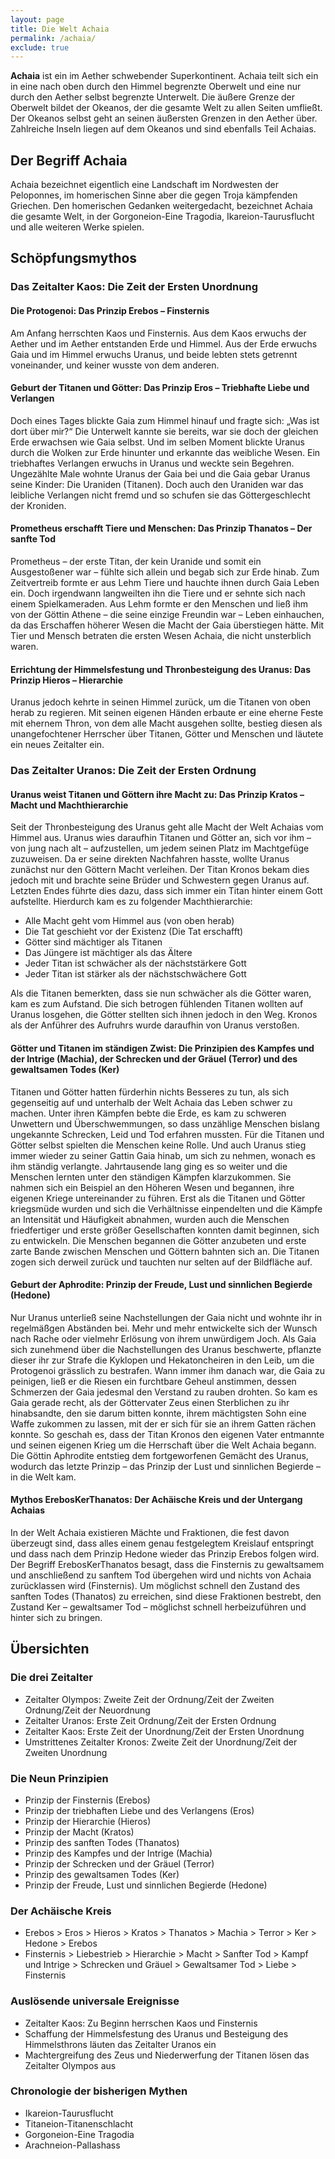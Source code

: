 ```yaml
---
layout: page
title: Die Welt Achaia
permalink: /achaia/
exclude: true
---
```


**Achaia** ist ein im Aether schwebender Superkontinent. Achaia teilt sich ein in eine nach oben durch den Himmel begrenzte Oberwelt und eine nur durch den Aether selbst begrenzte Unterwelt. Die äußere Grenze der Oberwelt bildet der Okeanos, der die gesamte Welt zu allen Seiten umfließt. Der Okeanos selbst geht an seinen äußersten Grenzen in den Aether über. Zahlreiche Inseln liegen auf dem Okeanos und sind ebenfalls Teil Achaias.

## Der Begriff Achaia

Achaia bezeichnet eigentlich eine Landschaft im Nordwesten der Peloponnes, im homerischen Sinne aber die gegen Troja kämpfenden Griechen. Den homerischen Gedanken weitergedacht, bezeichnet Achaia die gesamte Welt, in der Gorgoneion-Eine Tragodia, Ikareion-Taurusflucht und alle weiteren Werke spielen.

## Schöpfungsmythos
### Das Zeitalter Kaos: Die Zeit der Ersten Unordnung
#### Die Protogenoi: Das Prinzip Erebos – Finsternis

Am Anfang herrschten Kaos und Finsternis. Aus dem Kaos erwuchs der Aether und im Aether entstanden Erde und Himmel. Aus der Erde erwuchs Gaia und im Himmel erwuchs Uranus, und beide lebten stets getrennt voneinander, und keiner wusste von dem anderen.

#### Geburt der Titanen und Götter: Das Prinzip Eros – Triebhafte Liebe und Verlangen

Doch eines Tages blickte Gaia zum Himmel hinauf und fragte sich: „Was ist dort über mir?“ Die Unterwelt kannte sie bereits, war sie doch der gleichen Erde erwachsen wie Gaia selbst. Und im selben Moment blickte Uranus durch die Wolken zur Erde hinunter und erkannte das weibliche Wesen. Ein triebhaftes Verlangen erwuchs in Uranus und weckte sein Begehren. Ungezählte Male wohnte Uranus der Gaia bei und die Gaia gebar Uranus seine Kinder: Die Uraniden (Titanen). Doch auch den Uraniden war das leibliche Verlangen nicht fremd und so schufen sie das Göttergeschlecht der Kroniden.

#### Prometheus erschafft Tiere und Menschen: Das Prinzip Thanatos – Der sanfte Tod

Prometheus – der erste Titan, der kein Uranide und somit ein Ausgestoßener war – fühlte sich allein und begab sich zur Erde hinab. Zum Zeitvertreib formte er aus Lehm Tiere und hauchte ihnen durch Gaia Leben ein. Doch irgendwann langweilten ihn die Tiere und er sehnte sich nach einem Spielkameraden. Aus Lehm formte er den Menschen und ließ ihm von der Göttin Athene – die seine einzige Freundin war – Leben einhauchen, da das Erschaffen höherer Wesen die Macht der Gaia überstiegen hätte. Mit Tier und Mensch betraten die ersten Wesen Achaia, die nicht unsterblich waren.

#### Errichtung der Himmelsfestung und Thronbesteigung des Uranus: Das Prinzip Hieros – Hierarchie

Uranus jedoch kehrte in seinen Himmel zurück, um die Titanen von oben herab zu regieren. Mit seinen eigenen Händen erbaute er eine eherne Feste mit ehernem Thron, von dem alle Macht ausgehen sollte, bestieg diesen als unangefochtener Herrscher über Titanen, Götter und Menschen und läutete ein neues Zeitalter ein.

### Das Zeitalter Uranos: Die Zeit der Ersten Ordnung
#### Uranus weist Titanen und Göttern ihre Macht zu: Das Prinzip Kratos – Macht und Machthierarchie

Seit der Thronbesteigung des Uranus geht alle Macht der Welt Achaias vom Himmel aus. Uranus wies daraufhin Titanen und Götter an, sich vor ihm – von jung nach alt – aufzustellen, um jedem seinen Platz im Machtgefüge zuzuweisen. Da er seine direkten Nachfahren hasste, wollte Uranus zunächst nur den Göttern Macht verleihen. Der Titan Kronos bekam dies jedoch mit und brachte seine Brüder und Schwestern gegen Uranus auf. Letzten Endes führte dies dazu, dass sich immer ein Titan hinter einem Gott aufstellte. Hierdurch kam es zu folgender Machthierarchie:

* Alle Macht geht vom Himmel aus (von oben herab)
* Die Tat geschieht vor der Existenz (Die Tat erschafft)
* Götter sind mächtiger als Titanen
* Das Jüngere ist mächtiger als das Ältere
* Jeder Titan ist schwächer als der nächststärkere Gott
* Jeder Titan ist stärker als der nächstschwächere Gott

Als die Titanen bemerkten, dass sie nun schwächer als die Götter waren, kam es zum Aufstand. Die sich betrogen fühlenden Titanen wollten auf Uranus losgehen, die Götter stellten sich ihnen jedoch in den Weg. Kronos als der Anführer des Aufruhrs wurde daraufhin von Uranus verstoßen.

#### Götter und Titanen im ständigen Zwist: Die Prinzipien des Kampfes und der Intrige (Machia), der Schrecken und der Gräuel (Terror) und des gewaltsamen Todes (Ker)

Titanen und Götter hatten fürderhin nichts Besseres zu tun, als sich gegenseitig auf und unterhalb der Welt Achaia das Leben schwer zu machen. Unter ihren Kämpfen bebte die Erde, es kam zu schweren Unwettern und Überschwemmungen, so dass unzählige Menschen bislang ungekannte Schrecken, Leid und Tod erfahren mussten. Für die Titanen und Götter selbst spielten die Menschen keine Rolle. Und auch Uranus stieg immer wieder zu seiner Gattin Gaia hinab, um sich zu nehmen, wonach es ihm ständig verlangte. Jahrtausende lang ging es so weiter und die Menschen lernten unter den ständigen Kämpfen klarzukommen. Sie nahmen sich ein Beispiel an den Höheren Wesen und begannen, ihre eigenen Kriege untereinander zu führen. Erst als die Titanen und Götter kriegsmüde wurden und sich die Verhältnisse einpendelten und die Kämpfe an Intensität und Häufigkeit abnahmen, wurden auch die Menschen friedfertiger und erste größer Gesellschaften konnten damit beginnen, sich zu entwickeln. Die Menschen begannen die Götter anzubeten und erste zarte Bande zwischen Menschen und Göttern bahnten sich an. Die Titanen zogen sich derweil zurück und tauchten nur selten auf der Bildfläche auf.

#### Geburt der Aphrodite: Prinzip der Freude, Lust und sinnlichen Begierde (Hedone)

Nur Uranus unterließ seine Nachstellungen der Gaia nicht und wohnte ihr in regelmäßgen Abständen bei. Mehr und mehr entwickelte sich der Wunsch nach Rache oder vielmehr Erlösung von ihrem unwürdigem Joch. Als Gaia sich zunehmend über die Nachstellungen des Uranus beschwerte, pflanzte dieser ihr zur Strafe die Kyklopen und Hekatoncheiren in den Leib, um die Protogenoi grässlich zu bestrafen. Wann immer ihm danach war, die Gaia zu peinigen, ließ er die Riesen ein furchtbare Geheul anstimmen, dessen Schmerzen der Gaia jedesmal den Verstand zu rauben drohten. So kam es Gaia gerade recht, als der Göttervater Zeus einen Sterblichen zu ihr hinabsandte, den sie darum bitten konnte, ihrem mächtigsten Sohn eine Waffe zukommen zu lassen, mit der er sich für sie an ihrem Gatten rächen konnte. So geschah es, dass der Titan Kronos den eigenen Vater entmannte und seinen eigenen Krieg um die Herrschaft über die Welt Achaia begann. Die Göttin Aphrodite entstieg dem fortgeworfenen Gemächt des Uranus, wodurch das letzte Prinzip – das Prinzip der Lust und sinnlichen Begierde – in die Welt kam.

#### Mythos ErebosKerThanatos: Der Achäische Kreis und der Untergang Achaias

In der Welt Achaia existieren Mächte und Fraktionen, die fest davon überzeugt sind, dass alles einem genau festgelegtem Kreislauf entspringt und dass nach dem Prinzip Hedone wieder das Prinzip Erebos folgen wird. Der Begriff ErebosKerThanatos besagt, dass die Finsternis zu gewaltsamem und anschließend zu sanftem Tod übergehen wird und nichts von Achaia zurücklassen wird (Finsternis). Um möglichst schnell den Zustand des sanften Todes (Thanatos) zu erreichen, sind diese Fraktionen bestrebt, den Zustand Ker – gewaltsamer Tod – möglichst schnell herbeizuführen und hinter sich zu bringen.

## Übersichten
### Die drei Zeitalter

* Zeitalter Olympos: Zweite Zeit der Ordnung/Zeit der Zweiten Ordnung/Zeit der Neuordnung
* Zeitalter Uranos: Erste Zeit Ordnung/Zeit der Ersten Ordnung
* Zeitalter Kaos: Erste Zeit der Unordnung/Zeit der Ersten Unordnung
* Umstrittenes Zeitalter Kronos: Zweite Zeit der Unordnung/Zeit der Zweiten Unordnung

### Die Neun Prinzipien

* Prinzip der Finsternis (Erebos)
* Prinzip der triebhaften Liebe und des Verlangens (Eros)
* Prinzip der Hierarchie (Hieros)
* Prinzip der Macht (Kratos)
* Prinzip des sanften Todes (Thanatos)
* Prinzip des Kampfes und der Intrige (Machia)
* Prinzip der Schrecken und der Gräuel (Terror)
* Prinzip des gewaltsamen Todes (Ker)
* Prinzip der Freude, Lust und sinnlichen Begierde (Hedone)

### Der Achäische Kreis

* Erebos > Eros > Hieros > Kratos > Thanatos > Machia > Terror > Ker > Hedone > Erebos
* Finsternis > Liebestrieb > Hierarchie > Macht > Sanfter Tod > Kampf und Intrige > Schrecken und Gräuel > Gewaltsamer Tod > Liebe > Finsternis

### Auslösende universale Ereignisse

* Zeitalter Kaos: Zu Beginn herrschen Kaos und Finsternis
* Schaffung der Himmelsfestung des Uranus und Besteigung des Himmelsthrons läuten das Zeitalter Uranos ein
* Machtergreifung des Zeus und Niederwerfung der Titanen lösen das Zeitalter Olympos aus

### Chronologie der bisherigen Mythen

* Ikareion-Taurusflucht
* Titaneion-Titanenschlacht
* Gorgoneion-Eine Tragodia
* Arachneion-Pallashass
